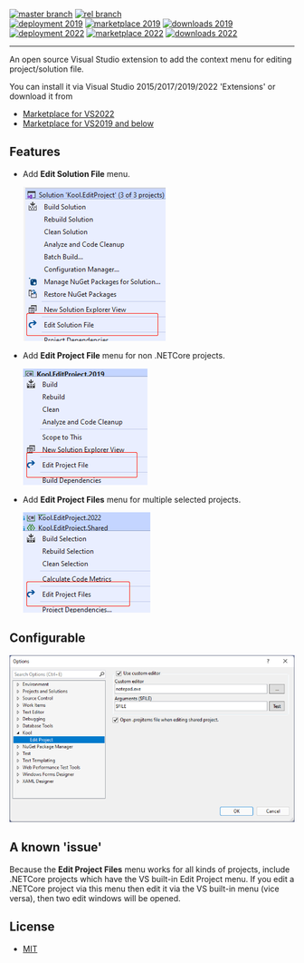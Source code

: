 [![master branch](https://img.shields.io/azure-devops/build/heku/18bbd6e7-59f0-4bc9-a26a-1c9049793678/12/master?label=master)](https://dev.azure.com/heku/Kool.EditProject/_build/latest?definitionId=12&branchName=master)
[![rel branch](https://img.shields.io/azure-devops/build/heku/18bbd6e7-59f0-4bc9-a26a-1c9049793678/12/rel?label=rel)](https://dev.azure.com/heku/Kool.EditProject/_build/latest?definitionId=12&branchName=rel)
<br>
[![deployment 2019](https://vsrm.dev.azure.com/heku/_apis/public/Release/badge/18bbd6e7-59f0-4bc9-a26a-1c9049793678/1/2)](https://dev.azure.com/heku/Kool.EditProject/_dashboards/dashboard/b9294e57-7c09-45ee-9318-c4498b99c1c7)
[![marketplace 2019](https://img.shields.io/visual-studio-marketplace/v/heku.editproject.svg?label=Marketplace)](https://marketplace.visualstudio.com/items?itemName=heku.EditProject)
[![downloads 2019](https://img.shields.io/visual-studio-marketplace/d/heku.editproject.svg?label=Downloads)](https://marketplace.visualstudio.com/items?itemName=heku.EditProject)
<br>
[![deployment 2022](https://vsrm.dev.azure.com/heku/_apis/public/Release/badge/18bbd6e7-59f0-4bc9-a26a-1c9049793678/1/4)](https://dev.azure.com/heku/Kool.EditProject/_dashboards/dashboard/b9294e57-7c09-45ee-9318-c4498b99c1c7)
[![marketplace 2022](https://img.shields.io/visual-studio-marketplace/v/heku.editproject2022.svg?label=Marketplace)](https://marketplace.visualstudio.com/items?itemName=heku.EditProject2022)
[![downloads 2022](https://img.shields.io/visual-studio-marketplace/d/heku.editproject2022.svg?label=Downloads)](https://marketplace.visualstudio.com/items?itemName=heku.EditProject2022)

--------

An open source Visual Studio extension to add the context menu for editing project/solution file.

You can install it via Visual Studio 2015/2017/2019/2022 'Extensions' or download it from
- [Marketplace for VS2022](https://marketplace.visualstudio.com/items?itemName=heku.EditProject2022)
- [Marketplace for VS2019 and below](https://marketplace.visualstudio.com/items?itemName=heku.EditProject)

## Features

- Add **Edit Solution File** menu.

    ![Edit Solution Screenshot](Screenshots/Solution.png)

- Add **Edit Project File** menu for non .NETCore projects.

    ![Edit Single Project Screenshot](Screenshots/SingleProject.png)

- Add **Edit Project Files** menu for multiple selected projects.
  
    ![Edit Multiple Projects Screenshot](Screenshots/MultipleProjects.png)

## Configurable

![Configurable](Screenshots/Options.png)

## A known 'issue'

Because the **Edit Project Files** menu works for all kinds of projects, include .NETCore projects which have the VS built-in Edit Project menu.
If you edit a .NETCore project via this menu then edit it via the VS built-in menu (vice versa), then two edit windows will be opened.

## License

- [MIT](LICENSE)